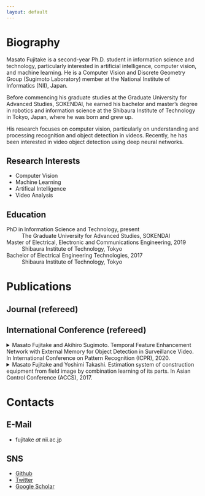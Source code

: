 ```yaml
---
layout: default
---
```



# Biography
Masato Fujitake is a second-year Ph.D. student in information science and technology, particularly interested in artificial intelligence, computer vision, and machine learning. 
He is a Computer Vision and Discrete Geometry Group (Sugimoto Laboratory) member at the National Institute of Informatics (NII), Japan.

Before commencing his graduate studies at the Graduate University for Advanced Studies, SOKENDAI,
he earned his bachelor and master’s degree in robotics and information science at the 
Shibaura Institute of Technology in Tokyo, Japan, where he was born and grew up.

His research focuses on computer vision, particularly on understanding and processing recognition and object detection in videos.
Recently, he has been interested in video object detection using deep neural networks.

## Research Interests
- Computer Vision
- Machine Learning
- Artifical Intelligence
- Video Analysis

## Education
<dl>
<dt>PhD in Information Science and Technology, present</dt>
<dd>The Graduate University for Advanced Studies, SOKENDAI</dd>
<dt>Master of Electrical, Electronic and Communications Engineering, 2019</dt>
<dd>Shibaura Institute of Technology, Tokyo</dd>
<dt>Bachelor of Electrical Engineering Technologies, 2017</dt>
<dd>Shibaura Institute of Technology, Tokyo</dd>
</dl>





# Publications
## Journal (refereed)
## International Conference (refereed)
<details><summary>Masato Fujitake and Akihiro Sugimoto. Temporal Feature Enhancement Network with External Memory for Object Detection in Surveillance Video. In International Conference on Pattern Recognition (ICPR), 2020.</summary><div>

Video object detection is challenging and essential in practical applications, such as surveillance cameras for traffic control and public security.
Unlike the video in natural scenes,
the surveillance video tends to contain dense and small objects (typically vehicles) in their appearances.
Therefore, existing methods for surveillance object detection utilize still-image object detection approaches with rich feature extractors at the expense of their run-time speeds.
The run-time speed, however, becomes essential when the video is being streamed.
In this paper, we exploit temporal information in videos to enrich the feature maps, proposing the first temporal attention based external memory network for the live stream of video.
Extensive experiments on real-world traffic surveillance benchmarks demonstrate the real-time performance of the proposed model while keeping comparable accuracy with state-of-the-art.
</div></details>


<details><summary>Masato Fujitake and Yoshimi Takashi. Estimation system of construction equipment from field image by combination learning of its parts. In Asian Control Conference (ACCS), 2017.</summary><div>

This paper describes the development of a robust object recognition system which combines object's parts, for automatic construction equipment tracking camera on unmanned construction site. Although a construction equipment operator monitors manually and operates construction equipment through captured surveillance camera video in the worksite of unmanned construction, they need an automatic tracking system for construction equipment in order to work efficiently. Since there is difficulty of automation such as some parts of construction equipment are not captured in the video because of construction works, we have developed a robust system which recognizes construction equipment using combination of their parts. Before we start making whole system, we developed object recognition algorithm for construction equipment. The object: construction equipment, recognition algorithm discussed in this paper is developed based on estimating its type by combining its parts found in an image. This system has three features to realize the process: part extraction step, part recognition step and part combination step. The part extraction step extracts object candidates including parts of construction equipment from an input image. In the part recognition step, they are recognized and labeled. The part combination step combines the labeled data and estimates construction equipment's type using neural networks. Experimental results show that the system which combines parts of construction equipment is able to estimate its type even if some parts of it are hidden. We also describe its improvement in terms of the processing time.
</div></details>


# Contacts
## E-Mail
- fujitake _at_ nii.ac.jp

## SNS
- [Github](https://github.com/Swall0w)
- [Twitter](https://twitter.com/Swall0wTech)
- [Google Scholar](https://scholar.google.com/citations?user=Bol__jMAAAAJ&hl=ja&authuser=1)

